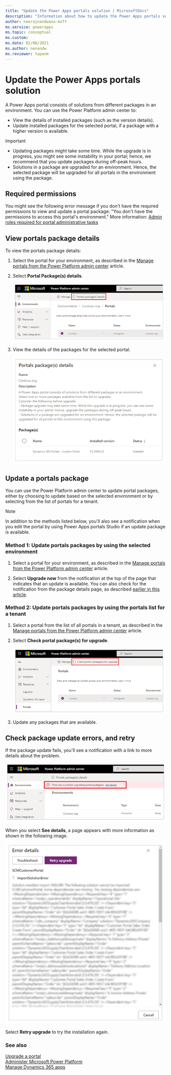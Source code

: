 ```yaml
---
title: "Update the Power Apps portals solution | MicrosoftDocs"
description: "Information about how to update the Power Apps portals solution."
author: neerajnandwana-msft
ms.service: powerapps
ms.topic: conceptual
ms.custom: 
ms.date: 02/08/2021
ms.author: nenandw
ms.reviewer: tapanm
---
```


# Update the Power Apps portals solution

A Power Apps portal consists of solutions from different packages in an environment. You can use the Power Platform admin center to:

- View the details of installed packages (such as the version details).
- Update installed packages for the selected portal, if a package with a higher version is available.

> [!IMPORTANT]
> - Updating packages might take some time. While the upgrade is in progress, you might see some instability in your portal; hence, we recommend that you update packages during off-peak hours.
> - Solutions in a package are upgraded for an environment. Hence, the selected package will be upgraded for all portals in the environment using the package.

## Required permissions

You might see the following error message if you don't have the required permissions to view and update a portal package: "You don't have the permissions to access this portal's environment." More information: [Admin roles required for portal administrative tasks](portal-admin-roles.md)

## View portals package details

To view the portals package details:

1. Select the portal for your environment, as described in the [Manage portals from the Power Platform admin center](power-platform-admin-center.md) article.

1. Select **Portal Package(s) details**.

    ![Details of portal's packages](media/power-platform-admin-center/portal-package-details.png "Details of portal's packages")

1. View the details of the packages for the selected portal.

    ![Details of portal's packages such as name, version, and installation status](media/power-platform-admin-center/portal-package-details-info.png "Details of portal's packages such as name, version, and installation status")

## Update a portals package

You can use the Power Platform admin center to update portal packages, either by choosing to update based on the selected environment or by selecting from the list of portals for a tenant.

> [!NOTE]
> In addition to the methods listed below, you'll also see a notification when you edit the portal by using Power Apps portals Studio if an update package is available.

### Method 1: Update portals packages by using the selected environment

1. Select a portal for your environment, as described in the [Manage portals from the Power Platform admin center](power-platform-admin-center.md) article.

1. Select **Upgrade now** from the notification at the top of the page that indicates that an update is available. You can also check for the notification from the package details page, as described [earlier in this article](#view-portals-package-details).

### Method 2: Update portals packages by using the portals list for a tenant

1. Select a portal from the list of all portals in a tenant, as described in the [Manage portals from the Power Platform admin center](power-platform-admin-center.md) article.

1. Select **Check portal package(s) for upgrade**.

    ![Check portal packages for upgrade](media/power-platform-admin-center/check-upgrades.png "Check portal packages for upgrade")

1. Update any packages that are available.

## Check package update errors, and retry

If the package update fails, you'll see a notification with a link to more details about the problem.

![Notification of package update errors](media/power-platform-admin-center/upgrade-error.png "Notification of package update errors")

When you select **See details**, a page appears with more information as shown in the following image.

![Page showing the details of the update error](media/power-platform-admin-center/error-example.png "Page showing the details of the update error")

Select **Retry upgrade** to try the installation again.

### See also

[Upgrade a portal](upgrade-portal.md) <br>
[Administer Microsoft Power Platform](/power-platform/admin/admin-documentation) <br>
[Manage Dynamics 365 apps](/power-platform/admin/manage-apps)
